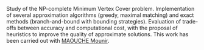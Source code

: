 Study of the NP-complete Minimum Vertex Cover problem. Implementation of several approximation algorithms (greedy, maximal matching) and exact methods (branch-and-bound with bounding strategies). Evaluation of trade-offs between accuracy and computational cost, with the proposal of heuristics to improve the quality of approximate solutions.
This work has been carried out with  [MAOUCHE Mounir](https://github.com/MaoucheMounir).
